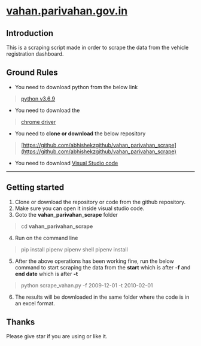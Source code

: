 
# [vahan.parivahan.gov.in](https://vahan.parivahan.gov.in/)

## Introduction

This is a scraping script made in order to scrape the data from the vehicle registration dashboard.


## Ground Rules

-   You need to download  python from the below link
>[python v3.6.9](https://www.python.org/downloads/)
    
-   You need to download the 
>[chrome driver](http://chromedriver.chromium.org/downloads)
    
-   You need to  **clone or download** the below repository
>[https://github.com/abhishekzgithub/vahan_parivahan_scrape](https://github.com/abhishekzgithub/vahan_parivahan_scrape)
- You need to download [Visual Studio code](https://code.visualstudio.com/download)
    
--------------
 ## Getting started
 1. Clone or download the repository or code from the github repository.
 2. Make sure you can open it inside visual studio code.
 3. Goto the **vahan_parivahan_scrape** folder
 >cd **vahan_parivahan_scrape**
 4. Run on the command line
 > pip install pipenv
 > pipenv shell
 > pipenv install
 5. After the above operations has been working fine, run the below command to start scraping the data from the **start** which is after **-f** and **end date** which is after **-t**
 > python scrape_vahan.py -f 2009-12-01 -t 2010-02-01
 6. The results will be downloaded in the same folder where the code is in an excel format.
 
 ## Thanks
 Please give star if you are using or like it.